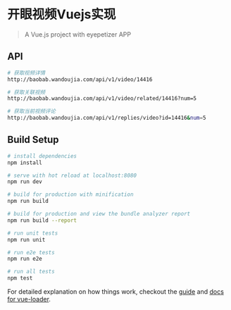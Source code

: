 # 开眼视频Vuejs实现

> A Vue.js project with eyepetizer APP

## API
``` bash
# 获取视频详情
http://baobab.wandoujia.com/api/v1/video/14416

# 获取关联视频
http://baobab.wandoujia.com/api/v1/video/related/14416?num=5

# 获取当前视频评论
http://baobab.wandoujia.com/api/v1/replies/video?id=14416&num=5
```

## Build Setup

``` bash
# install dependencies
npm install

# serve with hot reload at localhost:8080
npm run dev

# build for production with minification
npm run build

# build for production and view the bundle analyzer report
npm run build --report

# run unit tests
npm run unit

# run e2e tests
npm run e2e

# run all tests
npm test
```

For detailed explanation on how things work, checkout the [guide](http://vuejs-templates.github.io/webpack/) and [docs for vue-loader](http://vuejs.github.io/vue-loader).
